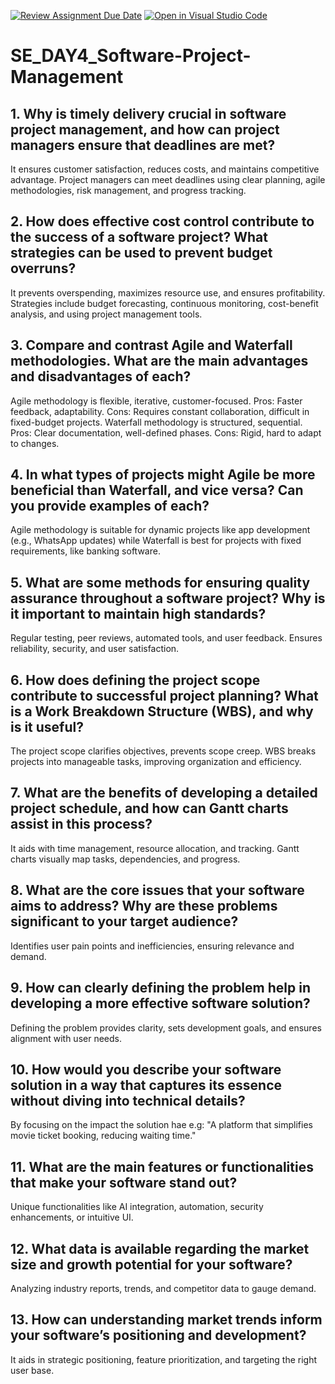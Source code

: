 [![Review Assignment Due Date](https://classroom.github.com/assets/deadline-readme-button-22041afd0340ce965d47ae6ef1cefeee28c7c493a6346c4f15d667ab976d596c.svg)](https://classroom.github.com/a/9pw6JKcu)
[![Open in Visual Studio Code](https://classroom.github.com/assets/open-in-vscode-2e0aaae1b6195c2367325f4f02e2d04e9abb55f0b24a779b69b11b9e10269abc.svg)](https://classroom.github.com/online_ide?assignment_repo_id=18536327&assignment_repo_type=AssignmentRepo)
# SE_DAY4_Software-Project-Management
## 1. Why is timely delivery crucial in software project management, and how can project managers ensure that deadlines are met?
It ensures customer satisfaction, reduces costs, and maintains competitive advantage. Project managers can meet deadlines using clear planning, agile methodologies, risk management, and progress tracking.

## 2. How does effective cost control contribute to the success of a software project? What strategies can be used to prevent budget overruns?
It  prevents overspending, maximizes resource use, and ensures profitability. Strategies include budget forecasting, continuous monitoring, cost-benefit analysis, and using project management tools.

## 3. Compare and contrast Agile and Waterfall methodologies. What are the main advantages and disadvantages of each?
Agile methodology is flexible, iterative, customer-focused. 
Pros: Faster feedback, adaptability. 
Cons: Requires constant collaboration, difficult in fixed-budget projects.
Waterfall methodology is structured, sequential.
Pros: Clear documentation, well-defined phases. 
Cons: Rigid, hard to adapt to changes.

## 4. In what types of projects might Agile be more beneficial than Waterfall, and vice versa? Can you provide examples of each?
Agile methodology is suitable for dynamic projects like app development (e.g., WhatsApp updates) while Waterfall is best for projects with fixed requirements, like banking software.

## 5. What are some methods for ensuring quality assurance throughout a software project? Why is it important to maintain high standards?
Regular testing, peer reviews, automated tools, and user feedback. Ensures reliability, security, and user satisfaction.

## 6. How does defining the project scope contribute to successful project planning? What is a Work Breakdown Structure (WBS), and why is it useful?
The project scope clarifies objectives, prevents scope creep. WBS breaks projects into manageable tasks, improving organization and efficiency.

## 7. What are the benefits of developing a detailed project schedule, and how can Gantt charts assist in this process?
It aids with time management, resource allocation, and tracking. Gantt charts visually map tasks, dependencies, and progress.

## 8. What are the core issues that your software aims to address? Why are these problems significant to your target audience?
Identifies user pain points and inefficiencies, ensuring relevance and demand.

## 9. How can clearly defining the problem help in developing a more effective software solution?
Defining the problem provides clarity, sets development goals, and ensures alignment with user needs.

## 10. How would you describe your software solution in a way that captures its essence without diving into technical details?
By focusing on the impact the solution hae e.g: "A platform that simplifies movie ticket booking, reducing waiting time."

## 11. What are the main features or functionalities that make your software stand out?
Unique functionalities like AI integration, automation, security enhancements, or intuitive UI.

## 12. What data is available regarding the market size and growth potential for your software?
Analyzing industry reports, trends, and competitor data to gauge demand.

## 13. How can understanding market trends inform your software’s positioning and development?
It aids in strategic positioning, feature prioritization, and targeting the right user base.


